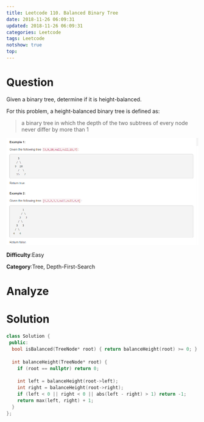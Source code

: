 ```yaml
---
title: Leetcode 110. Balanced Binary Tree
date: 2018-11-26 06:09:31
updated: 2018-11-26 06:09:31
categories: Leetcode
tags: Leetcode
notshow: true
top:
---
```


# Question

Given a binary tree, determine if it is height-balanced.

For this problem, a height-balanced binary tree is defined as:

> a binary tree in which the depth of the two subtrees of every node never differ by more than 1

![](/images/in-post/2018-11-26-Leetcode-110-Balanced-Binary-tree/2018-11-26-00-45-30.png)

**Difficulty**:Easy

**Category**:Tree, Depth-First-Search

<!-- more -->

# Analyze

# Solution

```cpp
class Solution {
 public:
  bool isBalanced(TreeNode* root) { return balanceHeight(root) >= 0; }

  int balanceHeight(TreeNode* root) {
    if (root == nullptr) return 0;

    int left = balanceHeight(root->left);
    int right = balanceHeight(root->right);
    if (left < 0 || right < 0 || abs(left - right) > 1) return -1;
    return max(left, right) + 1;
  }
};
```